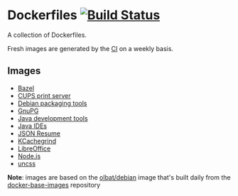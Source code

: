 # Dockerfiles [![Build Status](https://secure.travis-ci.org/olbat/dockerfiles.png?branch=master)](https://travis-ci.org/olbat/dockerfiles)

A collection of Dockerfiles.

Fresh images are generated by the [CI](https://travis-ci.org/olbat/dockerfiles) on a weekly basis.

## Images
* [Bazel](bazel/)
* [CUPS print server](cupsd/)
* [Debian packaging tools](debian-pkg/)
* [GnuPG](gnupg/)
* [Java development tools](java-devel/)
* [Java IDEs](java-ides/)
* [JSON Resume](jsonresume/)
* [KCachegrind](kcachegrind/)
* [LibreOffice](libreoffice/)
* [Node.js](nodejs/)
* [uncss](uncss/)

__Note__: images are based on the [olbat/debian](https://hub.docker.com/u/olbat/) image that's built daily from the [docker-base-images](https://github.com/olbat/docker-base-images) repository
